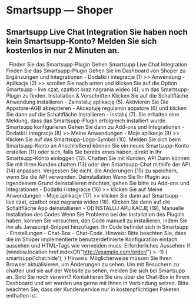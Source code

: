 # Smartsupp — Shoper
## Smartsupp Live Chat Integration Sie haben noch kein Smartsupp-Konto? Melden Sie sich kostenlos in nur 2 Minuten an.
  Finden Sie das Smartsupp-Plugin Gehen
Smartsupp Live Chat Integration
Finden Sie das Smartsupp-Plugin
Gehen Sie im Dashboard von Shoper zu Ergänzungen und Integrationen - Dodatki i integracje (1) >> Anwendung - Aplikacje (2) >> scrollen Sie nach unten und klicken Sie auf die Option Smartsupp - live czat, czatbot oraz nagrania wideo (4), um das Smartsupp-Plugin zu finden.
Installation & Vorschriften
Klicken Sie auf die Schaltfläche Anwendung installieren - Zainstaluj aplikację (5).
Aktivieren Sie Die Appstore-AGB akzeptieren - Akceptuję regulamin appstore (6) und klicken Sie dann auf die Schaltfläche Installieren - Instaluj (7). Sie erhalten eine Meldung, dass das Smartsupp-Plugin erfolgreich installiert wurde. 
Smartsupp konfigurieren
Gehen Sie dann zu Add-ons und Integrationen - Dodatki i integracje (8) >> Meine Anwendungen - Moje aplikacje (9) >> Klicken Sie auf das Smartsupp-Logo-Symbol (10).
Melden Sie sich beim Smartsupp-Konto an
Anschließend können Sie ein neues Smartsupp-Konto erstellen (11) oder sich, falls Sie bereits eines haben, direkt in Ihr Smartsupp-Konto einloggen (12).
Chatten Sie mit Kunden, API
Dann können Sie mit Ihren Kunden chatten (13) oder den Smartsupp-Chat mithilfe der API (14) anpassen.
Vergessen Sie nicht, die Änderungen (15) zu speichern, wenn Sie die API verwenden.
Deinstallation
Wenn Sie Ihr Plugin aus irgendeinem Grund deinstallieren möchten, gehen Sie bitte zu Add-ons und Integrationen - Dodatki i integracje (16) >> klicken Sie auf Meine Anwendungen - Moje aplikacje (17) >> klicken Sie dann auf Smartsupp - live czat, czatbot oraz nagrania wideo (18).
Klicken Sie dann auf die Schaltfläche App deinstallieren - ODINSTALUJ APLIKACJĘ (19), 
Manuelle Installation des Codes
Wenn Sie Probleme bei der Installation des Plugins haben, können Sie versuchen, den Code manuell zu installieren, indem Sie ihn als Javascript-Snippet hinzufügen.
Ihr Code befindet sich in Smartsupp - Einstellungen - Chat-Box - Chat-Code.
Hinweis: Bitte beachten Sie, dass die im Shoper implementierte benutzerdefinierte Konfiguration einfach aussehen und HTML-Tags wie <script> </script> vermeiden muss. 
Erforderliches Aussehen: if (window.location.href.indexOf("http://example.com/order/") > -1) { smartsupp('chat:hide'); }
Hinweis: Möglicherweise müssen Sie Ihren Browser aktualisieren, um Änderungen zu sehen.
Um mit Besuchern zu chatten und sie auf der Website zu sehen, melden Sie sich bei Smartsupp an.
Sind Sie noch verwirrt? Kontaktieren Sie uns über die Chat-Box in Ihrem Dashboard und wir werden uns gerne mit Ihnen in Verbindung setzen. Bitte beachten Sie, dass der Kundenservice nur in kostenpflichtigen Paketen enthalten ist.

